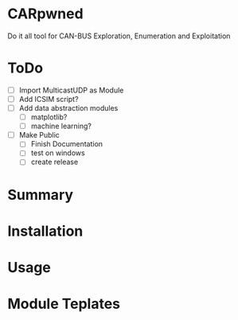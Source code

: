 # CARpwned
Do it all tool for CAN-BUS Exploration, Enumeration and Exploitation

# ToDo
- [ ] Import MulticastUDP as Module
- [ ] Add ICSIM script?
- [ ] Add data abstraction modules
  - [ ] matplotlib?
  - [ ] machine learning?
- [ ] Make Public
  - [ ] Finish Documentation
  - [ ] test on windows
  - [ ] create release
# Summary

# Installation

# Usage

# Module Teplates
